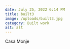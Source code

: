 ```yaml
---
date: July 25, 2022 6:14 PM
title: built3
image: /uploads/built3.jpg
category: Built work
alt: alt
---
```

Casa Monje